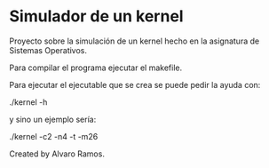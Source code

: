 # Simulador de un kernel
Proyecto sobre la simulación de un kernel hecho en 
la asignatura de Sistemas Operativos.

Para compilar el programa ejecutar el makefile.

Para ejecutar el ejecutable que se crea se puede pedir la ayuda con:

./kernel -h

y sino un ejemplo sería:

./kernel -c2 -n4 -t -m26


Created by Alvaro Ramos.
